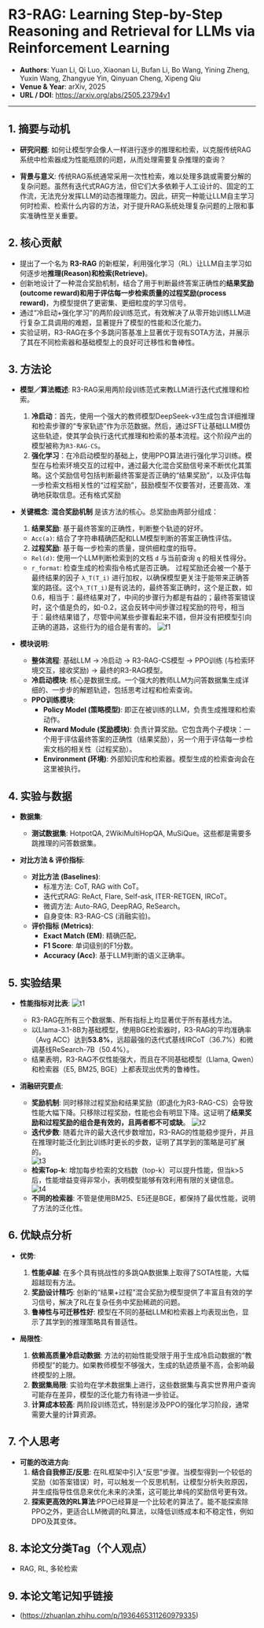 # R3-RAG: Learning Step-by-Step Reasoning and Retrieval for LLMs via Reinforcement Learning


- **Authors**: Yuan Li, Qi Luo, Xiaonan Li, Bufan Li, Bo Wang, Yining Zheng, Yuxin Wang, Zhangyue Yin, Qinyuan Cheng, Xipeng Qiu
- **Venue & Year**: arXiv, 2025 
- **URL / DOI**: https://arxiv.org/abs/2505.23794v1

---

## 1. 摘要与动机

- **研究问题**: 如何让模型学会像人一样进行逐步的推理和检索，以克服传统RAG系统中检索器成为性能瓶颈的问题，从而处理需要复杂推理的查询？

- **背景与意义**: 传统RAG系统通常采用一次性检索，难以处理多跳或需要分解的复杂问题。虽然有迭代式RAG方法，但它们大多依赖于人工设计的、固定的工作流，无法充分发挥LLM的动态推理能力。因此，研究一种能让LLM自主学习何时检索、检索什么内容的方法，对于提升RAG系统处理复杂问题的上限和事实准确性至关重要。

## 2. 核心贡献

- 提出了一个名为 **R3-RAG** 的新框架，利用强化学习（RL）让LLM自主学习如何逐步地**推理(Reason)**和**检索(Retrieve)**。
- 创新地设计了一种混合奖励机制，结合了用于判断最终答案正确性的**结果奖励(outcome reward)**和用于评估每一步检索质量的**过程奖励(process reward)**，为模型提供了更密集、更细粒度的学习信号。
- 通过“冷启动+强化学习”的两阶段训练范式，有效解决了从零开始训练LLM进行复杂工具调用的难题，显著提升了模型的性能和泛化能力。
- 实验证明，R3-RAG在多个多跳问答基准上显著优于现有SOTA方法，并展示了其在不同检索器和基础模型上的良好可迁移性和鲁棒性。

## 3. 方法论

- **模型／算法概述**: R3-RAG采用两阶段训练范式来教LLM进行迭代式推理和检索。
    1.  **冷启动**：首先，使用一个强大的教师模型DeepSeek-v3生成包含详细推理和检索步骤的“专家轨迹”作为示范数据。然后，通过SFT让基础LLM模仿这些轨迹，使其学会执行迭代式推理和检索的基本流程。这个阶段产出的模型被称为`R3-RAG-CS`。
    2.  **强化学习**：在冷启动模型的基础上，使用PPO算法进行强化学习训练。模型在与检索环境交互的过程中，通过最大化混合奖励信号来不断优化其策略。这个奖励信号包括判断最终答案是否正确的“结果奖励”，以及评估每一步检索文档相关性的“过程奖励”，鼓励模型不仅要答对，还要高效、准确地获取信息。还有格式奖励

- **关键概念**:
  **混合奖励机制** 是该方法的核心。总奖励由两部分组成：
  1.  **结果奖励**: 基于最终答案的正确性，判断整个轨迹的好坏。
     -   `Acc(a)`: 结合了字符串精确匹配和LLM模型判断的答案正确性评估。
  2.  **过程奖励**: 基于每一步检索的质量，提供细粒度的指导。
     -   `Rel(d)`: 使用一个LLM判断检索到的文档 `d` 与当前查询 `q` 的相关性得分。
     -   `r_format`: 检查生成的检索指令格式是否正确。
  过程奖励还会被一个基于最终结果的因子 `λ_T(T_i)` 进行加权，以确保模型更关注于能带来正确答案的路径。这个`λ_T(T_i)`是有说法的，最终答案正确时，这个是正数，如0.6，相当于：最终结果对了，中间的步骤行为都是有益的；最终答案错误时，这个值是负的，如-0.2，这会反转中间步骤过程奖励的符号，相当于：最终结果错了，尽管中间某些步骤看起来不错，但并没有把模型引向正确的道路，这些行为的组合是有害的。
![f1](image7/f1.png)
- **模块说明**:
    - **整体流程**: 基础LLM -> 冷启动 -> R3-RAG-CS模型 -> PPO训练 (与检索环境交互，接收奖励) -> 最终的R3-RAG模型。
    - **冷启动模块**: 核心是数据生成。一个强大的教师LLM为问答数据集生成详细的、一步步的解题轨迹，包括思考过程和检索查询。
    - **PPO训练模块**: 
        - **Policy Model (策略模型)**: 即正在被训练的LLM，负责生成推理和检索动作。
        - **Reward Module (奖励模块)**: 负责计算奖励。它包含两个子模块：一个用于评估最终答案的正确性（结果奖励），另一个用于评估每一步检索文档的相关性（过程奖励）。
        - **Environment (环境)**: 外部知识库和检索器。模型生成的检索查询会在这里被执行。

## 4. 实验与数据

- **数据集**:
    - **测试数据集**: HotpotQA, 2WikiMultiHopQA, MuSiQue。这些都是需要多跳推理的问答数据集。
    
- **对比方法 & 评价指标**:
    - **对比方法 (Baselines)**: 
        - 标准方法: CoT, RAG with CoT。
        - 迭代式RAG: ReAct, Flare, Self-ask, ITER-RETGEN, IRCoT。
        - 微调方法: Auto-RAG, DeepRAG, ReSearch。
        - 自身变体: R3-RAG-CS (消融实验)。
    - **评价指标 (Metrics)**:
        - **Exact Match (EM)**: 精确匹配。
        - **F1 Score**: 单词级别的F1分数。
        - **Accuracy (Acc)**: 基于LLM判断的语义正确率。

## 5. 实验结果
- **性能指标对比表**:
  ![t1](image7/t1.png)
    - R3-RAG在所有三个数据集、所有指标上均显著优于所有基线方法。
    - 以Llama-3.1-8B为基础模型，使用BGE检索器时，R3-RAG的平均准确率（Avg ACC）达到**53.8%**，远超最强的迭代式基线IRCoT（36.7%）和微调基线ReSearch-7B（50.4%）。
    - 结果表明，R3-RAG不仅性能强大，而且在不同基础模型（Llama, Qwen）和检索器（E5, BM25, BGE）上都表现出优秀的鲁棒性。

- **消融研究要点**:
    - **奖励机制**: 同时移除过程奖励和结果奖励（即退化为R3-RAG-CS）会导致性能大幅下降。只移除过程奖励，性能也会有明显下降。这证明了**结果奖励和过程奖励的组合是有效的，且两者都不可或缺**。
  ![t2](image7/t2.png)
    - **迭代步数**: 随着允许的最大迭代步数增加，R3-RAG的性能稳步提升，并且在推理时能泛化到比训练时更长的步数，证明了其学到的策略是可扩展的。
  <br>![t3](image7/t3.png)
    - **检索Top-k**: 增加每步检索的文档数（top-k）可以提升性能，但当k>5后，性能增益变得非常小，表明模型能够有效利用有限的关键信息。
  <br>![t4](image7/t4.png)
    - **不同的检索器**: 不管是使用BM25、E5还是BGE，都保持了最优性能，说明了方法的泛化性。
## 6. 优缺点分析

- **优势**:
    1.  **性能卓越**: 在多个具有挑战性的多跳QA数据集上取得了SOTA性能，大幅超越现有方法。
    2.  **奖励设计精巧**: 创新的“结果+过程”混合奖励为模型提供了丰富且有效的学习信号，解决了RL在复杂任务中奖励稀疏的问题。
    3.  **鲁棒性与可迁移性好**: 模型在不同的基础LLM和检索器上均表现出色，显示了其学到的推理策略具有普适性。

- **局限性**:
    1.  **依赖高质量冷启动数据**: 方法的初始性能受限于用于生成冷启动数据的“教师模型”的能力。如果教师模型不够强大，生成的轨迹质量不高，会影响最终模型的上限。
    2.  **数据集局限**: 实验均在学术数据集上进行，这些数据集与真实世界用户查询可能存在差异，模型的泛化能力有待进一步验证。
    3.  **计算成本较高**: 两阶段训练范式，特别是涉及PPO的强化学习阶段，通常需要大量的计算资源。

## 7. 个人思考


- **可能的改进方向**:
    1.  **结合自我修正/反思**: 在RL框架中引入“反思”步骤。当模型得到一个较低的奖励（如答案错误）时，可以触发一个反思机制，让模型分析失败原因，并生成指导性信息来优化未来的决策，这可能比单纯的奖励信号更有效。
    2.  **探索更高效的RL算法**:PPO已经算是一个比较老的算法了。能不能探索除PPO之外，更适合LLM微调的RL算法，以降低训练成本和不稳定性，例如DPO及其变体。

## 8. 本论文分类Tag（个人观点）

-  RAG, RL, 多轮检索
## 9. 本论文笔记知乎链接
* (https://zhuanlan.zhihu.com/p/1936465311260979335)

